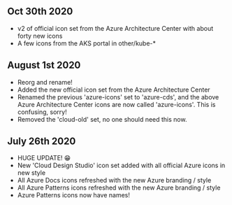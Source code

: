 ## Oct 30th 2020
- v2 of official icon set from the Azure Architecture Center with about forty new icons
- A few icons from the AKS portal in other/kube-*


## August 1st 2020
- Reorg and rename!
- Added the new official icon set from the Azure Architecture Center
- Renamed the previous 'azure-icons' set to 'azure-cds', and the above Azure Architecture Center icons are now called 'azure-icons'. This is confusing, sorry!
- Removed the 'cloud-old' set, no one should need this now.


## July 26th 2020
- HUGE UPDATE! 😁
- New 'Cloud Design Studio' icon set added with all official Azure icons in new style
- All Azure Docs icons refreshed with the new Azure branding / style
- All Azure Patterns icons refreshed with the new Azure branding / style
- Azure Patterns icons now have names!
